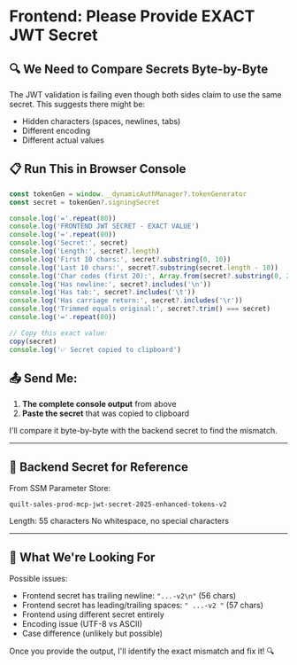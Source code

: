 # Frontend: Please Provide EXACT JWT Secret

## 🔍 We Need to Compare Secrets Byte-by-Byte

The JWT validation is failing even though both sides claim to use the same secret. This suggests there might be:
- Hidden characters (spaces, newlines, tabs)
- Different encoding
- Different actual values

## 📋 Run This in Browser Console

```javascript
const tokenGen = window.__dynamicAuthManager?.tokenGenerator
const secret = tokenGen?.signingSecret

console.log('='.repeat(80))
console.log('FRONTEND JWT SECRET - EXACT VALUE')
console.log('='.repeat(80))
console.log('Secret:', secret)
console.log('Length:', secret?.length)
console.log('First 10 chars:', secret?.substring(0, 10))
console.log('Last 10 chars:', secret?.substring(secret.length - 10))
console.log('Char codes (first 20):', Array.from(secret?.substring(0, 20) || '').map(c => c.charCodeAt(0)))
console.log('Has newline:', secret?.includes('\n'))
console.log('Has tab:', secret?.includes('\t'))
console.log('Has carriage return:', secret?.includes('\r'))
console.log('Trimmed equals original:', secret?.trim() === secret)
console.log('='.repeat(80))

// Copy this exact value:
copy(secret)
console.log('✅ Secret copied to clipboard')
```

## 📤 Send Me:

1. **The complete console output** from above
2. **Paste the secret** that was copied to clipboard

I'll compare it byte-by-byte with the backend secret to find the mismatch.

---

## 🔬 Backend Secret for Reference

From SSM Parameter Store:
```
quilt-sales-prod-mcp-jwt-secret-2025-enhanced-tokens-v2
```

Length: 55 characters
No whitespace, no special characters

---

## 🎯 What We're Looking For

Possible issues:
- Frontend secret has trailing newline: `"...-v2\n"` (56 chars)
- Frontend secret has leading/trailing spaces: `" ...-v2 "` (57 chars)
- Frontend using different secret entirely
- Encoding issue (UTF-8 vs ASCII)
- Case difference (unlikely but possible)

Once you provide the output, I'll identify the exact mismatch and fix it! 🔍
